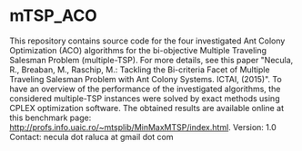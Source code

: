 # mTSP_ACO
This repository contains source code for the four investigated Ant Colony Optimization (ACO) algorithms for the bi-objective Multiple Traveling Salesman Problem (multiple-TSP). For more details, see this paper "Necula, R., Breaban, M., Raschip, M.: Tackling the Bi-criteria Facet of Multiple Traveling Salesman Problem with Ant Colony Systems. ICTAI, (2015)". To have an overview of the performance of the investigated algorithms, the considered multiple-TSP instances were solved by exact methods using CPLEX optimization software. The obtained results are available online at this benchmark page: http://profs.info.uaic.ro/~mtsplib/MinMaxMTSP/index.html.
Version: 1.0
Contact: necula dot raluca at gmail dot com
